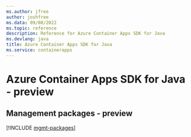 ```yaml
---
ms.author: jfree
author: joshfree
ms.data: 09/08/2022
ms.topic: reference
description: Reference for Azure Container Apps SDK for Java
ms.devlang: java
title: Azure Container Apps SDK for Java
ms.service: containerapps
---
```

# Azure Container Apps SDK for Java - preview

## Management packages - preview
[!INCLUDE [mgmt-packages](container-apps-mgmt-index.md)]